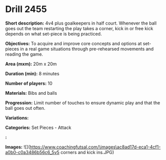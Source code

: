 # Drill 2455

**Short description:**
4v4 plus goalkeepers in half court. Whenever the ball goes out the team restarting the play takes a corner, kick in or free kick depends on what set-piece is being practiced.

**Objectives:**
To acquire and improve core concepts and options at set-pieces in a real game situations through pre-rehearsed movements and reading the game.

**Area (mxm):**
20m x 20m

**Duration (min):**
8 minutes

**Number of players:**
10

**Materials:**
Bibs and balls

**Progression:**
Limit number of touches to ensure dynamic play and that the ball goes out often.

**Variations:**


**Categories:**
Set Pieces - Attack

**:**


**Images:**
![](https://www.coachingfutsal.com/\images\ac8ad17d-eca1-4cf1-a0b0-c0a3486b56c6_5v5 corners and kick ins.JPG)

